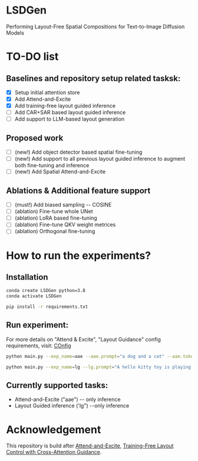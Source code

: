 # LSDGen
Performing Layout-Free Spatial Compositions for Text-to-Image Diffusion Models

# TO-DO list

## Baselines and repository setup related tasksk:
- [x] Setup initial attention store
- [x] Add Attend-and-Excite
- [x] Add training-free layout guided inference
- [ ] Add CAR+SAR based layout guided inference
- [ ] Add support to LLM-based layout generation

## Proposed work
- [ ] (new!) Add object detector based spatial fine-tuning
- [ ] (new!) Add support to all previous layout guided inference to augment both fine-tuning and inference
- [ ] (new!) Add Spatial Attend-and-Excite

## Ablations & Additional feature support
- [ ] (must!) Add biased sampling -- COSINE
- [ ] (ablation) Fine-tune whole UNet
- [ ] (ablation) LoRA based fine-tuning
- [ ] (ablation) Fine-tune QKV weight metrices
- [ ] (ablation) Orthogonal fine-tuning

# How to run the experiments?

## Installation

```bash
conda create LSDGen python=3.8
conda activate LSDGen

pip install -r requirements.txt
```

## Run experiment:
For more details on "Attend & Excite", "Layout Guidance" config requirements, visit: [COnfig](utils/configs.py)
```bash
python main.py --exp_name=aae --aae.prompt="a dog and a cat" --aae.token_indices [2,5] --aae.seeds [42]

python main.py --exp_name=lg --lg.prompt="A hello kitty toy is playing with a purple ball." --lg.phrases="hello kitty; ball" --lg.bboxes=[[[0.1,0.2,0.5,0.8]],[[0.75,0.6,0.95,0.8]]]
```

## Currently supported tasks:
* Attend-and-Excite ("aae") -- only inference
* Layout Guided inference ('lg") --only inference


# Acknowledgement
This repository is build after [Attend-and-Excite](https://github.com/yuval-alaluf/Attend-and-Excite), [Training-Free Layout Control with Cross-Attention Guidance](https://github.com/silent-chen/layout-guidance).